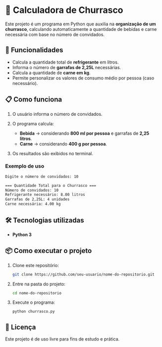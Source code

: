 
# 🍖 Calculadora de Churrasco

Este projeto é um programa em Python que auxilia na **organização de um churrasco**, calculando automaticamente a quantidade de bebidas e carne necessária com base no número de convidados.

## 🚀 Funcionalidades

* Calcula a quantidade total de **refrigerante** em litros.
* Informa o número de **garrafas de 2,25L** necessárias.
* Calcula a quantidade de **carne em kg**.
* Permite personalizar os valores de consumo médio por pessoa (caso necessário).

## 📋 Como funciona

1. O usuário informa o número de convidados.
2. O programa calcula:

   * **Bebida** → considerando **800 ml por pessoa** e garrafas de **2,25 litros**.
   * **Carne** → considerando **400 g por pessoa**.
3. Os resultados são exibidos no terminal.

### Exemplo de uso

```bash
Digite o número de convidados: 10

=== Quantidade Total para o Churrasco ===
Número de convidados: 10
Refrigerante necessário: 8.00 litros
Garrafas de 2,25L: 4 unidades
Carne necessária: 4.00 kg
```

## 🛠️ Tecnologias utilizadas

* **Python 3**

## 📦 Como executar o projeto

1. Clone este repositório:

   ```bash
   git clone https://github.com/seu-usuario/nome-do-repositorio.git
   ```
2. Entre na pasta do projeto:

   ```bash
   cd nome-do-repositorio
   ```
3. Execute o programa:

   ```bash
   python churrasco.py
   ```

## 📄 Licença

Este projeto é de uso livre para fins de estudo e prática.


